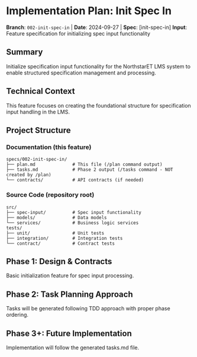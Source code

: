# Implementation Plan: Init Spec In

**Branch**: `002-init-spec-in` | **Date**: 2024-09-27 | **Spec**: [init-spec-in]
**Input**: Feature specification for initializing spec input functionality

## Summary
Initialize specification input functionality for the NorthstarET LMS system to enable structured specification management and processing.

## Technical Context
This feature focuses on creating the foundational structure for specification input handling in the LMS.

## Project Structure

### Documentation (this feature)
```
specs/002-init-spec-in/
├── plan.md              # This file (/plan command output)
├── tasks.md             # Phase 2 output (/tasks command - NOT created by /plan)
└── contracts/           # API contracts (if needed)
```

### Source Code (repository root)
```
src/
├── spec-input/          # Spec input functionality
├── models/              # Data models
└── services/            # Business logic services
tests/
├── unit/                # Unit tests
├── integration/         # Integration tests
└── contract/            # Contract tests
```

## Phase 1: Design & Contracts
Basic initialization feature for spec input processing.

## Phase 2: Task Planning Approach
Tasks will be generated following TDD approach with proper phase ordering.

## Phase 3+: Future Implementation
Implementation will follow the generated tasks.md file.